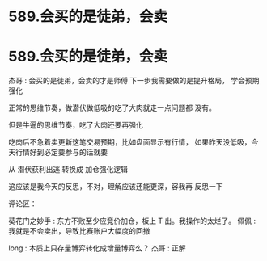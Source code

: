# 589.会买的是徒弟，会卖

# 589.会买的是徒弟，会卖

杰哥 : 会买的是徒弟，会卖的才是师傅 下一步我需要做的是提升格局， 学会预期强化

正常的思维节奏，做潜伏做低吸的吃了大肉就走一点问题都 没有。

但是牛逼的思维节奏，吃了大肉还要再强化

吃肉后不急着卖更新这笔交易预期，比如盘面显示有行情， 如果昨天没低吸，今天行情好到必定要参与的话就要

从 潜伏获利出逃 转换成 加仓强化逻辑

这应该是我今天的反思，不对，理解应该还能更深，容我再 反思一下

评论区：

葵花门之妙手 : 东方不败至少应竞价加仓，板上 T 出。我操作的太烂了。 佩佩 : 我就是不会卖出，导致比赛账户大幅度的回撤

long : 本质上只存量博弈转化成增量博弈么？ 杰哥 : 正解